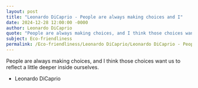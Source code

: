 ```yaml
---
layout: post
title: "Leonardo DiCaprio - People are always making choices and I"
date: 2024-12-28 12:00:00 -0000
author: Leonardo DiCaprio
quote: "People are always making choices, and I think those choices want us to reflect a little deeper inside ourselves."
subject: Eco-friendliness
permalink: /Eco-friendliness/Leonardo DiCaprio/Leonardo DiCaprio - People are always making choices and I
---
```


People are always making choices, and I think those choices want us to reflect a little deeper inside ourselves.

- Leonardo DiCaprio
